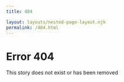 ```yaml
---
title: 404

layout: layouts/nested-page-layout.njk
permalink: /404.html
---
```


# Error 404
This story does not exist or has been removed


